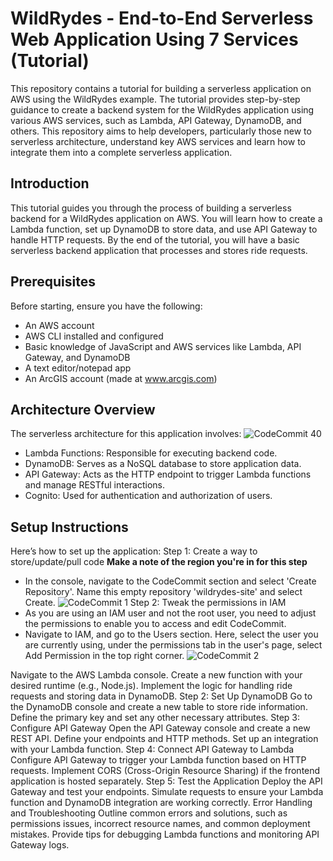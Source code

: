 # WildRydes - End-to-End Serverless Web Application Using 7 Services (Tutorial)

This repository contains a tutorial for building a serverless application on AWS using the WildRydes example. The tutorial provides step-by-step guidance to create a backend system for the WildRydes application using various AWS services, such as Lambda, API Gateway, DynamoDB, and others. This repository aims to help developers, particularly those new to serverless architecture, understand key AWS services and learn how to integrate them into a complete serverless application.

## Introduction
This tutorial guides you through the process of building a serverless backend for a WildRydes application on AWS. You will learn how to create a Lambda function, set up DynamoDB to store data, and use API Gateway to handle HTTP requests. By the end of the tutorial, you will have a basic serverless backend application that processes and stores ride requests.

## Prerequisites
Before starting, ensure you have the following:
- An AWS account
- AWS CLI installed and configured
- Basic knowledge of JavaScript and AWS services like Lambda, API Gateway, and DynamoDB
- A text editor/notepad app
- An ArcGIS account (made at www.arcgis.com)

## Architecture Overview
The serverless architecture for this application involves:
![CodeCommit 40](https://github.com/najmamusa/WildRydesAWS/assets/110435863/fb9627fd-91fc-418f-b0b8-9c5d9811c259)
- Lambda Functions: Responsible for executing backend code.
- DynamoDB: Serves as a NoSQL database to store application data.
- API Gateway: Acts as the HTTP endpoint to trigger Lambda functions and manage RESTful interactions.
- Cognito: Used for authentication and authorization of users.

## Setup Instructions
Here’s how to set up the application:
Step 1: Create a way to store/update/pull code
**Make a note of the region you're in for this step**
- In the console, navigate to the CodeCommit section and select 'Create Repository'. Name this empty repository 'wildrydes-site' and select Create.
![CodeCommit 1](https://github.com/najmamusa/WildRydesAWS/assets/110435863/5c3476e5-4280-4364-a37b-d5570c2ad410)
Step 2: Tweak the permissions in IAM
- As you are using an IAM user and not the root user, you need to adjust the permissions to enable you to access and edit CodeCommit.
- Navigate to IAM, and go to the Users section. Here, select the user you are currently using, under the permissions tab in the user's page, select Add Permission in the top right corner.
![CodeCommit 2](https://github.com/najmamusa/WildRydesAWS/assets/110435863/6c163f34-b58d-4327-a29b-ff54bd011a26)


Navigate to the AWS Lambda console.
Create a new function with your desired runtime (e.g., Node.js).
Implement the logic for handling ride requests and storing data in DynamoDB.
Step 2: Set Up DynamoDB
Go to the DynamoDB console and create a new table to store ride information.
Define the primary key and set any other necessary attributes.
Step 3: Configure API Gateway
Open the API Gateway console and create a new REST API.
Define your endpoints and HTTP methods.
Set up an integration with your Lambda function.
Step 4: Connect API Gateway to Lambda
Configure API Gateway to trigger your Lambda function based on HTTP requests.
Implement CORS (Cross-Origin Resource Sharing) if the frontend application is hosted separately.
Step 5: Test the Application
Deploy the API Gateway and test your endpoints.
Simulate requests to ensure your Lambda function and DynamoDB integration are working correctly.
Error Handling and Troubleshooting
Outline common errors and solutions, such as permissions issues, incorrect resource names, and common deployment mistakes.
Provide tips for debugging Lambda functions and monitoring API Gateway logs.
